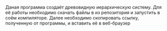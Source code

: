 Даная программа создаёт древовидную иерархическую систему. 
Для её работы необходимо скачать файлы в из репозитория и запустить в соём компиляторе.
Далее необходимо скопировать ссылку, полученную от программы, и вставить её в веб-браузер
